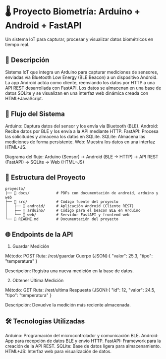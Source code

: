 # 🌡️ Proyecto Biometría: Arduino + Android + FastAPI

Un sistema IoT para capturar, procesar y visualizar datos biométricos en tiempo real.
## 📝 Descripción
Sistema IoT que integra un Arduino para capturar mediciones de sensores, enviadas vía Bluetooth Low Energy (BLE Beacon) a un dispositivo Android. La app Android actúa como cliente, reenviando los datos por HTTP a una API REST desarrollada con FastAPI. Los datos se almacenan en una base de datos SQLite y se visualizan en una interfaz web dinámica creada con HTML+JavaScript.
## 🚀 Flujo del Sistema

Arduino: Captura datos del sensor y los envía vía Bluetooth (BLE).
Android: Recibe datos por BLE y los envía a la API mediante HTTP.
FastAPI: Procesa las solicitudes y almacena los datos en SQLite.
SQLite: Almacena las mediciones de forma persistente.
Web: Muestra los datos en una interfaz HTML+JS.

Diagrama del flujo:
Arduino (Sensor) → Android (BLE → HTTP) → API REST (FastAPI) → SQLite → Web (HTML+JS)

## 📂 Estructura del Proyecto
```plaintext
proyecto/
├── 📁 docs/            # PDFs con documentación de android, arduino y web
├── 📁 src/             # Código fuente del proyecto
│   ├── 📁 android/     # Aplicación Android (Cliente REST)
│   ├── 📁 arduino/     # Código para el beacon BLE en Arduino
│   └── 📁 web/         # Servidor FastAPI y frontend web
└── 📜 README.md        # Documentación del proyecto
```

## 🌐 Endpoints de la API
1. Guardar Medición

Método: POST
Ruta: /rest/guardar
Cuerpo (JSON):{
  "valor": 25.3,
  "tipo": "temperatura"
}

Descripción: Registra una nueva medición en la base de datos.

2. Obtener Última Medición

Método: GET
Ruta: /rest/ultima
Respuesta (JSON):{
  "id": 12,
  "valor": 24.5,
  "tipo": "temperatura"
}

Descripción: Devuelve la medición más reciente almacenada.


## 🛠️ Tecnologías Utilizadas

Arduino: Programación del microcontrolador y comunicación BLE.
Android: App para recepción de datos BLE y envío HTTP.
FastAPI: Framework para la creación de la API REST.
SQLite: Base de datos ligera para almacenamiento.
HTML+JS: Interfaz web para visualización de datos.
